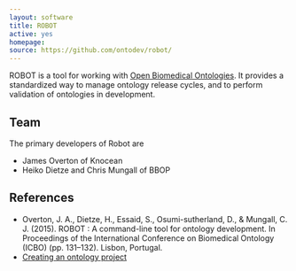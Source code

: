 ```yaml
---
layout: software
title: ROBOT
active: yes
homepage: 
source: https://github.com/ontodev/robot/
---
```


ROBOT is a tool for working with [Open Biomedical
Ontologies](http://obofoundry.org). It provides a standardized way to
manage ontology release cycles, and to perform validation of
ontologies in development.

## Team

The primary developers of Robot are

 * James Overton of Knocean
 * Heiko Dietze and Chris Mungall of BBOP

## References

 * Overton, J. A., Dietze, H., Essaid, S., Osumi-sutherland, D., & Mungall, C. J. (2015). ROBOT : A command-line tool for ontology development. In Proceedings of the International Conference on Biomedical Ontology (ICBO) (pp. 131–132). Lisbon, Portugal.
 * [Creating an ontology project](http://douroucouli.wordpress.com/2015/12/16/creating-an-ontology-project-an-update/)
